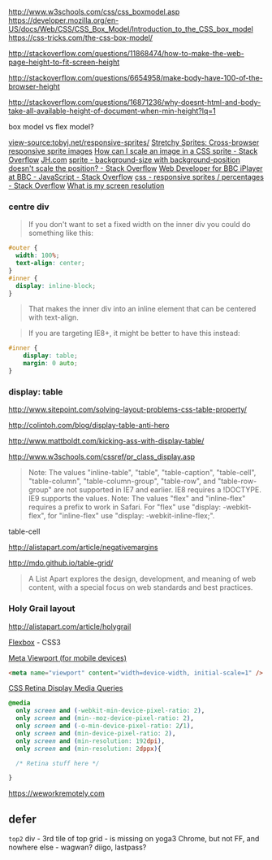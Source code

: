 http://www.w3schools.com/css/css_boxmodel.asp
https://developer.mozilla.org/en-US/docs/Web/CSS/CSS_Box_Model/Introduction_to_the_CSS_box_model
https://css-tricks.com/the-css-box-model/

http://stackoverflow.com/questions/11868474/how-to-make-the-web-page-height-to-fit-screen-height

http://stackoverflow.com/questions/6654958/make-body-have-100-of-the-browser-height

http://stackoverflow.com/questions/16871236/why-doesnt-html-and-body-take-all-available-height-of-document-when-min-height?lq=1

box model vs flex model?

[view-source:tobyj.net/responsive-sprites/](view-source:http://tobyj.net/responsive-sprites/)
[Stretchy Sprites: Cross-browser responsive sprite images](http://tobyj.net/responsive-sprites/)
[How can I scale an image in a CSS sprite - Stack Overflow](http://stackoverflow.com/questions/2430206/how-can-i-scale-an-image-in-a-css-sprite)
[JH.com](http://www.jaredhirsch.com/)
[sprite - background-size with background-position doesn't scale the position? - Stack Overflow](http://stackoverflow.com/questions/17033806/background-size-with-background-position-doesnt-scale-the-position?lq=1)
[Web Developer for BBC iPlayer at BBC - JavaScript - Stack Overflow](http://stackoverflow.com/jobs/108066/web-developer-for-bbc-iplayer-bbc?med=clc&ref=large-sidebar-orange-looking)
[css - responsive sprites / percentages - Stack Overflow](http://stackoverflow.com/questions/21810262/responsive-sprites-percentages)
[What is my screen resolution](http://whatismyscreenresolution.com/)


### centre div

>If you don't want to set a fixed width on the inner div you could do something like this:

```css
#outer {
  width: 100%;
  text-align: center;
}
#inner {
  display: inline-block;
}
```

>That makes the inner div into an inline element that can be centered with text-align.

>If you are targeting IE8+, it might be better to have this instead:

```css
#inner {
    display: table;
    margin: 0 auto;
}
```

### display: table

http://www.sitepoint.com/solving-layout-problems-css-table-property/

http://colintoh.com/blog/display-table-anti-hero

http://www.mattboldt.com/kicking-ass-with-display-table/

http://www.w3schools.com/cssref/pr_class_display.asp
>Note: The values "inline-table", "table", "table-caption", "table-cell", "table-column", "table-column-group", "table-row", and "table-row-group" are not supported in IE7 and earlier. IE8 requires a !DOCTYPE. IE9 supports the values.
Note: The values "flex" and "inline-flex" requires a prefix to work in Safari. For "flex" use "display: -webkit-flex", for "inline-flex" use "display: -webkit-inline-flex;".

table-cell

http://alistapart.com/article/negativemargins

http://mdo.github.io/table-grid/

>A List Apart explores the design, development, and meaning of web content, with a special focus on web standards and best practices.

### Holy Grail layout

http://alistapart.com/article/holygrail

[Flexbox](https://www.w3.org/TR/css-flexbox-1/) - CSS3

[Meta Viewport (for mobile devices)](http://www.devkit.co/code/tags/responsive)
```html
<meta name="viewport" content="width=device-width, initial-scale=1" />
```

[CSS Retina Display Media Queries](http://www.devkit.co/code/tags/retina)

```css
@media
  only screen and (-webkit-min-device-pixel-ratio: 2),
  only screen and (min--moz-device-pixel-ratio: 2),
  only screen and (-o-min-device-pixel-ratio: 2/1),
  only screen and (min-device-pixel-ratio: 2),
  only screen and (min-resolution: 192dpi),
  only screen and (min-resolution: 2dppx){ 

  /* Retina stuff here */

}
```


https://weworkremotely.com

## defer

`top2` div - 3rd tile of top grid - is missing on yoga3 Chrome, but not FF, and nowhere else - wagwan?
diigo, lastpass?